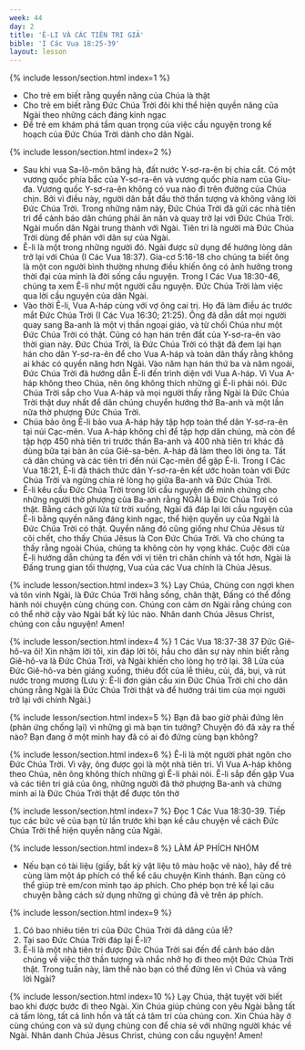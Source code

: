 ```yaml
---
week: 44
day: 2
title: 'Ê-LI VÀ CÁC TIÊN TRI GIẢ'
bible: 'I Các Vua 18:25-39'
layout: lesson
---
```



{% include lesson/section.html index=1 %}
- Cho trẻ em biết rằng quyền năng của Chúa là thật
- Cho trẻ em biết rằng Đức Chúa Trời đôi khi thể hiện quyền năng của Ngài theo những cách đáng kinh ngạc
- Để trẻ em khám phá tầm quan trọng của việc cầu nguyện trong kế hoạch của Đức Chúa Trời dành cho dân Ngài.


{% include lesson/section.html index=2 %}
- Sau khi vua Sa-lô-môn băng hà, đất nước Y-sơ-ra-ên bị chia cắt. Có một vương quốc phía bắc của Y-sơ-ra-ên và vương quốc phía nam của Giu-đa. Vương quốc Y-sơ-ra-ên không có vua nào đi trên đường của Chúa chịn. Bởi vì điều này, người dân bắt đầu thờ thần tượng và không vâng lời Đức Chúa Trời. Trong những năm này, Đức Chúa Trời đã gửi các nhà tiên tri để cảnh báo dân chúng phải ăn năn và quay trở lại với Đức Chúa Trời. Ngài muốn dân Ngài trung thành với Ngài. Tiên tri là người mà Đức Chúa Trời dùng để phán với dân sự của Ngài.
- Ê-li là một trong những người đó. Ngài được sử dụng để hướng lòng dân trở lại với Chúa (I Các Vua 18:37). Gia-cơ 5:16-18 cho chúng ta biết ông là một con người bình thường nhưng điều khiến ông có ảnh hưởng trong thời đại của mình là đời sống cầu nguyện. Trong I Các Vua 18:30-46, chúng ta xem Ê-li như một người cầu nguyện. Đức Chúa Trời làm việc qua lời cầu nguyện của dân Ngài.
- Vào thời Ê-li, Vua A-háp cùng với vợ ông cai trị. Họ đã làm điều ác trước mắt Đức Chúa Trời (I Các Vua 16:30; 21:25). Ông đã dẫn dắt mọi người quay sang Ba-anh là một vị thần ngoại giáo, và từ chối Chúa như một Đức Chúa Trời có thật. Cũng có hạn hán trên đất của Y-sơ-ra-ên vào thời gian này. Đức Chúa Trời, là Đức Chúa Trời có thật đã đem lại hạn hán cho dân Y-sơ-ra-ên để cho Vua A-háp và toàn dân thấy rằng không ai khác có quyền năng hơn Ngài. Vào năm hạn hán thứ ba và năm ngoái, Đức Chúa Trời đã hướng dẫn Ê-li đến trình diện với Vua A-háp. Vì Vua A-háp không theo Chúa, nên ông không thích những gì Ê-li phải nói. Đức Chúa Trời sắp cho Vua A-háp và mọi người thấy rằng Ngài là Đức Chúa Trời thật duy nhất để dân chúng chuyển hướng thờ Ba-anh và một lần nữa thờ phượng Đức Chúa Trời.
- Chúa bảo ông Ê-li bảo vua A-háp hãy tập hợp toàn thể dân Y-sơ-ra-ên tại núi Cạc-mên. Vua A-háp không chỉ để tập hợp dân chúng, mà còn để tập hợp 450 nhà tiên tri trước thần Ba-anh và 400 nhà tiên tri khác đã dùng bữa tại bàn ăn của Giê-sa-bên. A-háp đã làm theo lời ông ta. Tất cả dân chúng và các tiên tri đến núi Cạc-mên để gặp Ê-li. Trong I Các Vua 18:21, Ê-li đã thách thức dân Y-sơ-ra-ên kết ước hoàn toàn với Đức Chúa Trời và ngừng chia rẽ lòng họ giữa Ba-anh và Đức Chúa Trời.
- Ê-li kêu cầu Đức Chúa Trời trong lời cầu nguyện để minh chứng cho những người thờ phượng của Ba-anh rằng NGÀI là Đức Chúa Trời có thật. Bằng cách gửi lửa từ trời xuống, Ngài đã đáp lại lời cầu nguyện của Ê-li bằng quyền năng đáng kinh ngạc, thể hiện quyền uy của Ngài là Đức Chúa Trời có thật. Quyền năng đó cũng giống như Chúa Jêsus từ cõi chết, cho thấy Chúa Jêsus là Con Đức Chúa Trời. Và cho chúng ta thấy rằng ngoài Chúa, chúng ta không còn hy vọng khác. Cuộc đời của Ê-li hướng dẫn chúng ta đến với vị tiên tri chân chính và tốt hơn, Ngài là Đấng trung gian tối thượng, Vua của các Vua chính là Chúa Jêsus.


{% include lesson/section.html index=3 %}
Lạy Chúa, Chúng con ngợi khen và tôn vinh Ngài, là Đức Chúa Trời hằng sống, chân thật, Đấng có thể đồng hành nói chuyện cùng chúng con. Chúng con cảm ơn Ngài rằng chúng con có thể nhờ cậy vào Ngài bất kỳ lúc nào. Nhân danh Chúa Jêsus Christ, chúng con cầu nguyện! Amen!



{% include lesson/section.html index=4 %}
1 Các Vua 18:37-38
37 Đức Giê-hô-va ôi! Xin nhậm lời tôi, xin đáp lời tôi, hầu cho dân sự này nhìn biết rằng Giê-hô-va là Đức Chúa Trời, và Ngài khiến cho lòng họ trở lại. 38 Lửa của Đức Giê-hô-va bèn giáng xuống, thiêu đốt của lễ thiêu, củi, đá, bụi, và rút nước trong mương
 (Lưu ý: Ê-li đơn giản cầu xin Đức Chúa Trời chỉ cho dân chúng rằng Ngài là Đức Chúa Trời thật và để hướng trái tim của mọi người trở lại với chính Ngài.)


{% include lesson/section.html index=5 %}
Bạn đã bao giờ phải đứng lên (phản ứng chống lại) vì những gì mà bạn tin tưởng?
Chuyện đó đã xảy ra thế nào?
Bạn đang ở một mình hay đã có ai đó đứng cùng bạn không?


{% include lesson/section.html index=6 %}
Ê-li là một người phát ngôn cho Đức Chúa Trời. Vì vậy, ông được gọi là một nhà tiên tri. Vì Vua A-háp không theo Chúa, nên ông không thích những gì Ê-li phải nói. Ê-li sắp đến gặp Vua và các tiên tri giả của ông, những người đã thờ phượng Ba-anh và chứng minh ai là Đức Chúa Trời thật để được tôn thờ


{% include lesson/section.html index=7 %}
Đọc 1 Các Vua 18:30-39. Tiếp tục các bức vẽ của bạn từ lần trước khi bạn kể câu chuyện về cách Đức Chúa Trời thể hiện quyền năng của Ngài.


{% include lesson/section.html index=8 %}
LÀM ÁP PHÍCH NHÓM
- Nếu bạn có tài liệu (giấy, bất kỳ vật liệu tô màu hoặc vẽ nào), hãy để trẻ cùng làm một áp phích có thể kể câu chuyện Kinh thánh. Bạn cũng có thể giúp trẻ em/con mình tạo áp phích. Cho phép bọn trẻ kể lại câu chuyện bằng cách sử dụng những gì chúng đã vẽ trên áp phích.


{% include lesson/section.html index=9 %}
1. Có bao nhiêu tiên tri của Đức Chúa Trời đã dâng của lễ?
2. Tại sao Đức Chúa Trời đáp lại Ê-li?
3. Ê-li là một nhà tiên tri được Đức Chúa Trời sai đến để cảnh báo dân chúng về việc thờ thần tượng và nhắc nhở họ đi theo một Đức Chúa Trời thật.
Trong tuần này, làm thế nào bạn có thể đứng lên vì Chúa và vâng lời Ngài?


{% include lesson/section.html index=10 %}
Lạy Chúa, thật tuyệt vời biết bao khi được bước đi theo Ngài. Xin Chúa giúp chúng con yêu Ngài bằng tất cả tấm lòng, tất cả linh hồn và tất cả tâm trí của chúng con. Xin Chúa hãy ở cùng chúng con và sử dụng chúng con để chia sẻ với những người khác về Ngài. Nhân danh Chúa Jêsus Christ, chúng con cầu nguyện! Amen!

